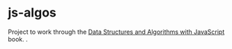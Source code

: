 js-algos
========

Project to work through the <a href="http://www.amazon.com/gp/product/1449364934/ref=as_li_tl?ie=UTF8&camp=1789&creative=9325&creativeASIN=1449364934&linkCode=as2&tag=hubp0f2-20&linkId=3H7TTZ3PGTJFDBAX">Data Structures and Algorithms with JavaScript</a><img src="http://ir-na.amazon-adsystem.com/e/ir?t=hubp0f2-20&l=as2&o=1&a=1449364934" width="1" height="1" border="0" alt="" style="border:none !important; margin:0px !important;" /> book.
.
